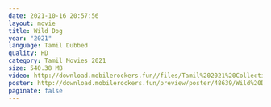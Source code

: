 ```yaml
---
date: 2021-10-16 20:57:56
layout: movie
title: Wild Dog
year: "2021"
language: Tamil Dubbed
quality: HD
category: Tamil Movies 2021
size: 540.38 MB
video: http://download.mobilerockers.fun//files/Tamil%202021%20Collection/Wild%20Dog%20(2021)/Wild%20Dog%20(2021)%20Full%20Movies/Wild%20Dog%20(2021)%20HDRip/Wild%20Dog%20(2021)%20HDRip%20Single%20Part.mp4
poster: http://download.mobilerockers.fun/preview/poster/48639/Wild%20Dog%20(2021).png
paginate: false
---
```

